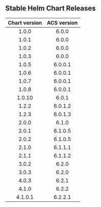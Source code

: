 ## Stable Helm Chart Releases

|Chart version|ACS version|
|:---:|:---:|
|1.0.0|6.0.0|
|1.0.1|6.0.0|
|1.0.2|6.0.0|
|1.0.3|6.0.0|
|1.0.5|6.0.0.1|
|1.0.6|6.0.0.1|
|1.0.7|6.0.0.1|
|1.0.8|6.0.0.1|
|1.0.10|6.0.1|
|1.2.2|6.0.1.2|
|1.2.3|6.0.1.3|
|2.0.0|6.1.0|
|2.0.1|6.1.0.5|
|2.0.2|6.1.0.5|
|2.1.0|6.1.1.1|
|2.1.1|6.1.1.2|
|3.0.2|6.2.0|
|3.0.3|6.2.0|
|4.0.3|6.2.1|
|4.1.0|6.2.2|
|4.1.0.1|6.2.2.1|
